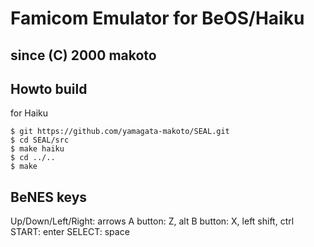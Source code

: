 # Famicom Emulator for BeOS/Haiku
since (C) 2000 makoto
---

Howto build
---
for Haiku
```
$ git https://github.com/yamagata-makoto/SEAL.git
$ cd SEAL/src
$ make haiku
$ cd ../..
$ make
```

BeNES keys
---
Up/Down/Left/Right: arrows
A button: Z, alt
B button: X, left shift, ctrl
START: enter
SELECT: space

